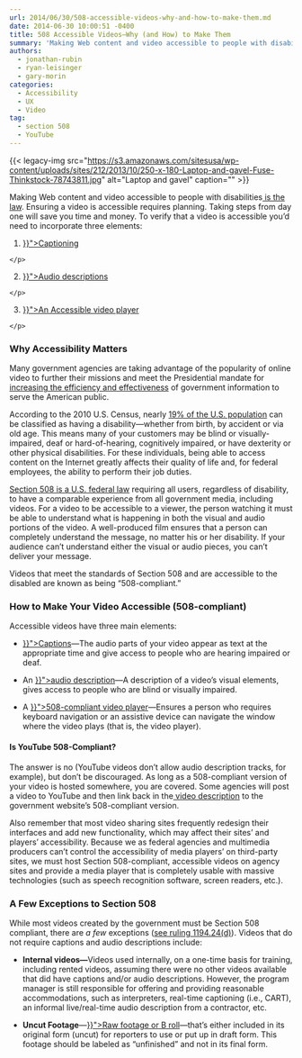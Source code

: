 ```yaml
---
url: 2014/06/30/508-accessible-videos-why-and-how-to-make-them.md
date: 2014-06-30 10:00:51 -0400
title: 508 Accessible Videos—Why (and How) to Make Them
summary: 'Making Web content and video accessible to people with disabilities is the law. Ensuring a video is accessible requires planning. Taking steps from day one will save you time and money. To verify that a video is accessible you&#8217;d need to incorporate three elements: Captioning Audio descriptions An Accessible video player Why Accessibility Matters Many government'
authors:
  - jonathan-rubin
  - ryan-leisinger
  - gary-morin
categories:
  - Accessibility
  - UX
  - Video
tag:
  - section 508
  - YouTube
---
```


{{< legacy-img src="https://s3.amazonaws.com/sitesusa/wp-content/uploads/sites/212/2013/10/250-x-180-Laptop-and-gavel-Fuse-Thinkstock-78743811.jpg" alt="Laptop and gavel" caption="" >}} 

<p dir="ltr">
  Making Web content and video accessible to people with disabilities<a href="http://www.section508.gov/"> is the law</a>. Ensuring a video is accessible requires planning. Taking steps from day one will save you time and money. To verify that a video is accessible you&#8217;d need to incorporate three elements:
</p>

  1. <p dir="ltr">
      <a title="508 Accessible Videos – How to Caption Videos" href="{{< relref "2014-06-30-508-accessible-videos-how-to-caption-videos.md" >}}">Captioning</a>
    </p>

  2. <p dir="ltr">
      <a title="508 Accessible Videos – How to Make Audio Descriptions" href="{{< relref "2014-06-30-508-accessible-videos-how-to-make-audio-descriptions.md" >}}">Audio descriptions</a>
    </p>

  3. <p dir="ltr">
      <a title="508 Accessible Videos – Use a 508-Compliant Video Player" href="{{< relref "2014-06-30-508-accessible-videos-use-a-508-compliant-video-player.md" >}}">An Accessible video player</a>
    </p>

### Why Accessibility Matters

<p dir="ltr">
  Many government agencies are taking advantage of the popularity of online video to further their missions and meet the Presidential mandate for<a href="http://www.whitehouse.gov/the_press_office/TransparencyandOpenGovernment"> increasing the efficiency and effectiveness</a> of government information to serve the American public.
</p>

<p dir="ltr">
  According to the 2010 U.S. Census, nearly <a href="http://www.census.gov/newsroom/releases/archives/miscellaneous/cb12-134.html">19% of the U.S. population</a> can be classified as having a disability—whether from birth, by accident or via old age. This means many of your customers may be blind or visually-impaired, deaf or hard-of-hearing, cognitively impaired, or have dexterity or other physical disabilities. For these individuals, being able to access content on the Internet greatly affects their quality of life and, for federal employees, the ability to perform their job duties.
</p>

<p dir="ltr">
  <a href="http://www.section508.gov/section508-laws">Section 508 is a U.S. federal law</a> requiring all users, regardless of disability, to have a comparable experience from all government media, including videos. For a video to be accessible to a viewer, the person watching it must be able to understand what is happening in both the visual and audio portions of the video. A well-produced film ensures that a person can completely understand the message, no matter his or her disability. If your audience can&#8217;t understand either the visual or audio pieces, you can&#8217;t deliver your message.
</p>

<p dir="ltr">
  Videos that meet the standards of Section 508 and are accessible to the disabled are known as being &#8220;508-compliant.&#8221;
</p>

### How to Make Your Video Accessible (508-compliant)

Accessible videos have three main elements:

  * <p dir="ltr">
      <a title="508 Accessible Videos – How to Caption Videos" href="{{< relref "2014-06-30-508-accessible-videos-how-to-caption-videos.md" >}}">Captions</a>—The audio parts of your video appear as text at the appropriate time and give access to people who are hearing impaired or deaf.
    </p>

  * <p dir="ltr">
      An <a title="508 Accessible Videos – How to Make Audio Descriptions" href="{{< relref "2014-06-30-508-accessible-videos-how-to-make-audio-descriptions.md" >}}">audio description</a>—A description of a video&#8217;s visual elements, gives access to people who are blind or visually impaired.
    </p>

  * <p dir="ltr">
      A <a title="508 Accessible Videos – Use a 508-Compliant Video Player" href="{{< relref "2014-06-30-508-accessible-videos-use-a-508-compliant-video-player.md" >}}">508-compliant video player</a>—Ensures a person who requires keyboard navigation or an assistive device can navigate the window where the video plays (that is, the video player).
    </p>

#### Is YouTube 508-Compliant?

<p dir="ltr">
  The answer is no (YouTube videos don&#8217;t allow audio description tracks, for example), but don&#8217;t be discouraged. As long as a 508-compliant version of your video is hosted somewhere, you are covered. Some agencies will post a video to YouTube and then link back in the<a href="http://www.youtube.com/watch?v=0A_XQpTp4xo&list=PLGSYaZN04xzEze7Tw34Rnggcu-jA1K7X8"> video description</a> to the government website&#8217;s 508-compliant version.
</p>

Also remember that most video sharing sites frequently redesign their interfaces and add new functionality, which may affect their sites&#8217; and players&#8217; accessibility. Because we as federal agencies and multimedia producers can&#8217;t control the accessibility of media players&#8217; on third-party sites, we must host Section 508-compliant, accessible videos on agency sites and provide a media player that is completely usable with massive technologies (such as speech recognition software, screen readers, etc.).

### A Few Exceptions to Section 508

<p dir="ltr">
  While most videos created by the government must be Section 508 compliant, there are<em> a few</em> exceptions (<a href="http://www.uspto.gov/about/offices/cio/section508/05videomulti.jsp">see ruling 1194.24(d)</a>). Videos that do not require captions and audio descriptions include:
</p>

  * <p dir="ltr">
      <strong>Internal videos—</strong>Videos used internally, on a one-time basis for training, including rented videos, assuming there were no other videos available that did have captions and/or audio descriptions. However, the program manager is still responsible for offering and providing reasonable accommodations, such as interpreters, real-time captioning (i.e., CART), an informal live/real-time audio description from a contractor, etc.
    </p>

  * <p dir="ltr">
      <strong>Uncut Footage</strong>—<a href="{{< relref "2012-05-07-find-free-video-stock-footage.md" >}}">Raw footage or B roll</a>—that&#8217;s either included in its original form (uncut) for reporters to use or put up in draft form. This footage should be labeled as “unfinished” and not in its final form.
    </p>

